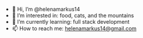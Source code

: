 - 👋 Hi, I’m @helenamarkus14
- 👀 I’m interested in: food, cats, and the mountains
- 🌱 I’m currently learning: full stack development
- 📫 How to reach me: helenamarkus14@gmail.com

<!---
helenamarkus14/helenamarkus14 is a ✨ special ✨ repository because its `README.md` (this file) appears on your GitHub profile.
You can click the Preview link to take a look at your changes.
--->
